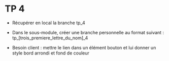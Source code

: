 # TP 4

- Récupérer en local la branche tp_4

- Dans le sous-module, créer une branche personnelle au format suivant : tp_[trois_premiere_lettre_du_nom]_4

- Besoin client : mettre le lien dans un élément bouton et lui donner un style bord arrondi et fond de couleur


